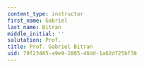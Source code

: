 ```yaml
---
content_type: instructor
first_name: Gabriel
last_name: Bitran
middle_initial: ''
salutation: Prof.
title: Prof. Gabriel Bitran
uid: 79f23485-a9e9-2805-46dd-1a62d725bf38
---
```

